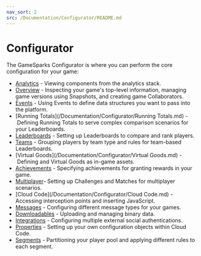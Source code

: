 ```yaml
---
nav_sort: 2
src: /Documentation/Configurator/README.md
---
```


# Configurator

The GameSparks Configurator is where you can perform the core configuration for your game:
* [Analytics](/Documentation/Configurator/Analytics.md) - Viewing components from the analytics stack.
* [Overview](/Documentation/Configurator/Overview.md) - Inspecting your game's top-level information, managing game versions using Snapshots, and creating game Collaborators.
* [Events](/Documentation/Configurator/Events.md) - Using Events to define data structures you want to pass into the platform.
* [Running Totals](/Documentation/Configurator/Running Totals.md) - Defining Running Totals to serve complex comparison scenarios for your Leaderboards.
* [Leaderboards](/Documentation/Configurator/Leaderboards.md) - Setting up Leaderboards to compare and rank players.
* [Teams](/Documentation/Configurator/Teams.md) - Grouping players by team type and rules for team-based Leaderboards.
* [Virtual Goods](/Documentation/Configurator/Virtual Goods.md) - Defining and Virtual Goods as in-game assets.
* [Achievements](/Documentation/Configurator/Achievements.md) - Specifying achievements for granting rewards in your game.
* [Multiplayer](/Documentation/Configurator/Multiplayer/README.md)- Setting up Challenges and Matches for multiplayer scenarios.
* [Cloud Code](/Documentation/Configurator/Cloud Code.md) - Accessing interception points and inserting JavaScript.
* [Messages](/Documentation/Configurator/Messages.md) - Configuring different message types for your games.
* [Downloadables](/Documentation/Configurator/Downloadables.md) - Uploading and managing binary data.
* [Integrations](/Documentation/Configurator/Integrations.md) - Configuring multiple external social authentications.
* [Properties](/Documentation/Configurator/Properties.md) - Setting up your own configuration objects within Cloud Code.
* [Segments](/Documentation/Configurator/Segments.md) - Partitioning your player pool and applying different rules to each segment.
